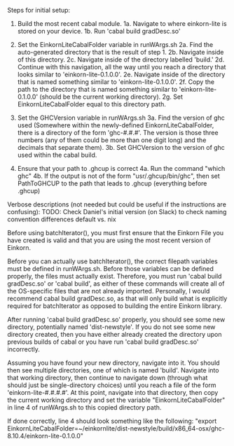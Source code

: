 Steps for initial setup:

1. Build the most recent cabal module.
1a. Navigate to where einkorn-lite is stored on your device.
1b. Run 'cabal build gradDesc.so'

2. Set the EinkornLiteCabalFolder variable in runWArgs.sh
2a. Find the auto-generated directory that is the result of step 1.
2b. Navigate inside of this directory.
2c. Navigate inside of the directory labelled 'build.'
2d. Continue with this navigation, all the way until you reach a directory that looks similar to 'einkorn-lite-0.1.0.0'.
2e. Navigate inside of the directory that is named something similar to 'einkorn-lite-0.1.0.0'.
2f. Copy the path to the directory that is named something similar to 'einkorn-lite-0.1.0.0' (should be the current working directory).
2g. Set EinkornLiteCabalFolder equal to this directory path.

3. Set the GHCVersion variable in runWArgs.sh
3a. Find the version of ghc used (Somewhere within the newly-defined EinkornLiteCabalFolder, there is a directory of the form 'ghc-#.#.#'. The version is those three numbers (any of them could be more than one digit long) and the decimals that separate them). 
3b. Set GHCVersion to the version of ghc used within the cabal build.

4. Ensure that your path to .ghcup is correct
4a. Run the command "which ghc"
4b. If the output is not of the form "usr/.ghcup/bin/ghc", then set PathToGHCUP to the path that leads to .ghcup (everything before .ghcup)



<!-- You do not need to read below this, this was a prior attempt/guide in creating the README.md -->
Verbose descriptions (not needed but could be useful if the instructions are confusing):
TODO: Check Daniel's initial version (on Slack) to check naming convention differences default vs. nix

Before using batchIterator(), you must first ensure that the Einkorn File you have created is valid and that you are using the most recent version of Einkorn.

Before you can actually use batchIterator(), the correct filepath variables must be defined in runWArgs.sh. Before those variables can be defined properly, the files must actually exist. Therefore, you must run 'cabal build gradDesc.so' or 'cabal build', as either of these commands will create all of the OS-specific files that are not already imported. Personally, I would recommend cabal build gradDesc.so, as that will only build what is explicitly required for batchIterator as opposed to building the entire Einkorn library.

After running 'cabal build gradDesc.so' properly, you should see some new directory, potentially named 'dist-newstyle'. If you do not see some new directory created, then you have either already created the directory upon previous builds of cabal or you have run 'cabal build gradDesc.so' incorrectly.

Assuming you have found your new directory, navigate into it. You should then see multiple directories, one of which is named 'build'. Navigate into that working directory, then continue to navigate down (through what should just be single-directory choices) until you reach a file of the form 'einkorn-lite-#.#.#.#'. At this point, navigate into that directory, then copy the current working directory and set the variable "EinkornLiteCabalFolder" in line 4 of runWArgs.sh to this copied directory path.

If done correctly, line 4 should look something like the following:
    "export EinkornLiteCabalFolder=~/einkornlite/dist-newstyle/build/x86_64-osx/ghc-8.10.4/einkorn-lite-0.1.0.0"
